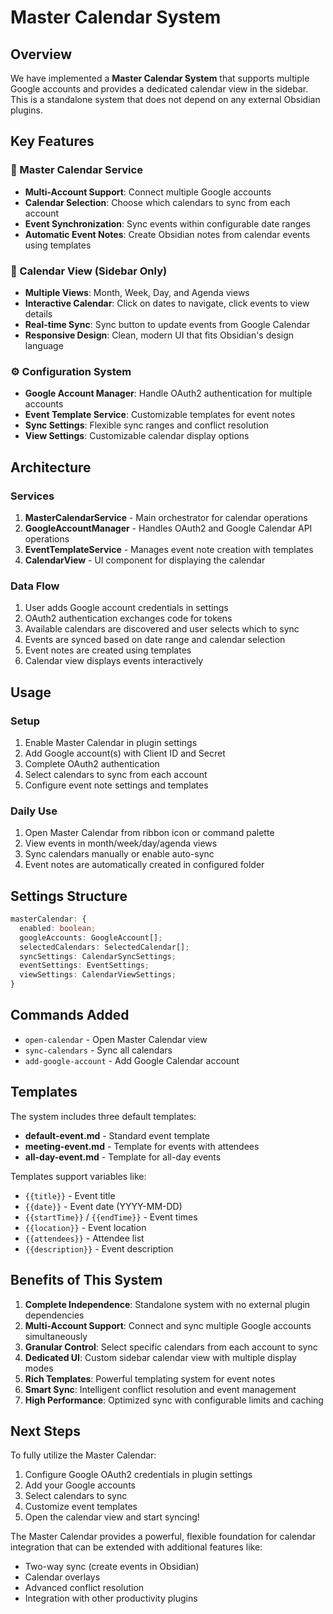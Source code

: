 # Master Calendar System

## Overview

We have implemented a **Master Calendar System** that supports multiple Google accounts and provides a dedicated calendar view in the sidebar. This is a standalone system that does not depend on any external Obsidian plugins.

## Key Features

### 🎯 Master Calendar Service
- **Multi-Account Support**: Connect multiple Google accounts
- **Calendar Selection**: Choose which calendars to sync from each account
- **Event Synchronization**: Sync events within configurable date ranges
- **Automatic Event Notes**: Create Obsidian notes from calendar events using templates

### 📅 Calendar View (Sidebar Only)
- **Multiple Views**: Month, Week, Day, and Agenda views
- **Interactive Calendar**: Click on dates to navigate, click events to view details
- **Real-time Sync**: Sync button to update events from Google Calendar
- **Responsive Design**: Clean, modern UI that fits Obsidian's design language

### ⚙️ Configuration System
- **Google Account Manager**: Handle OAuth2 authentication for multiple accounts
- **Event Template Service**: Customizable templates for event notes
- **Sync Settings**: Flexible sync ranges and conflict resolution
- **View Settings**: Customizable calendar display options

## Architecture

### Services
1. **MasterCalendarService** - Main orchestrator for calendar operations
2. **GoogleAccountManager** - Handles OAuth2 and Google Calendar API operations
3. **EventTemplateService** - Manages event note creation with templates
4. **CalendarView** - UI component for displaying the calendar

### Data Flow
1. User adds Google account credentials in settings
2. OAuth2 authentication exchanges code for tokens
3. Available calendars are discovered and user selects which to sync
4. Events are synced based on date range and calendar selection
5. Event notes are created using templates
6. Calendar view displays events interactively

## Usage

### Setup
1. Enable Master Calendar in plugin settings
2. Add Google account(s) with Client ID and Secret
3. Complete OAuth2 authentication
4. Select calendars to sync from each account
5. Configure event note settings and templates

### Daily Use
1. Open Master Calendar from ribbon icon or command palette
2. View events in month/week/day/agenda views
3. Sync calendars manually or enable auto-sync
4. Event notes are automatically created in configured folder

## Settings Structure

```typescript
masterCalendar: {
  enabled: boolean;
  googleAccounts: GoogleAccount[];
  selectedCalendars: SelectedCalendar[];
  syncSettings: CalendarSyncSettings;
  eventSettings: EventSettings;
  viewSettings: CalendarViewSettings;
}
```

## Commands Added
- `open-calendar` - Open Master Calendar view
- `sync-calendars` - Sync all calendars
- `add-google-account` - Add Google Calendar account

## Templates

The system includes three default templates:
- **default-event.md** - Standard event template
- **meeting-event.md** - Template for events with attendees
- **all-day-event.md** - Template for all-day events

Templates support variables like:
- `{{title}}` - Event title
- `{{date}}` - Event date (YYYY-MM-DD)
- `{{startTime}}` / `{{endTime}}` - Event times
- `{{location}}` - Event location
- `{{attendees}}` - Attendee list
- `{{description}}` - Event description

## Benefits of This System

1. **Complete Independence**: Standalone system with no external plugin dependencies
2. **Multi-Account Support**: Connect and sync multiple Google accounts simultaneously
3. **Granular Control**: Select specific calendars from each account to sync
4. **Dedicated UI**: Custom sidebar calendar view with multiple display modes
5. **Rich Templates**: Powerful templating system for event notes
6. **Smart Sync**: Intelligent conflict resolution and event management
7. **High Performance**: Optimized sync with configurable limits and caching

## Next Steps

To fully utilize the Master Calendar:
1. Configure Google OAuth2 credentials in plugin settings
2. Add your Google accounts
3. Select calendars to sync
4. Customize event templates
5. Open the calendar view and start syncing!

The Master Calendar provides a powerful, flexible foundation for calendar integration that can be extended with additional features like:
- Two-way sync (create events in Obsidian)
- Calendar overlays
- Advanced conflict resolution
- Integration with other productivity plugins
